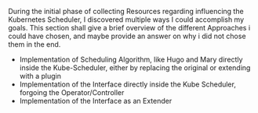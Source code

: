 
During the initial phase of collecting Resources regarding influencing the Kubernetes Scheduler, I discovered multiple ways I could accomplish my goals.
This section shall give a brief overview of the different Approaches i could have chosen, and maybe provide an answer on why i did not chose them in the end.

   - Implementation of Scheduling Algorithm, like Hugo and Mary directly inside the Kube-Scheduler, either by replacing the original or extending with a plugin
   - Implementation of the Interface directly inside the Kube Scheduler, forgoing the Operator/Controller
   - Implementation of the Interface as an Extender